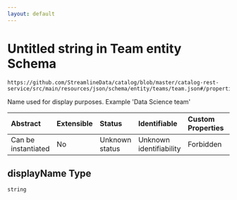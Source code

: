 ```yaml
---
layout: default
---
```


# Untitled string in Team entity Schema

```text
https://github.com/StreamlineData/catalog/blob/master/catalog-rest-service/src/main/resources/json/schema/entity/teams/team.json#/properties/displayName
```

Name used for display purposes. Example 'Data Science team'

| Abstract | Extensible | Status | Identifiable | Custom Properties | Additional Properties | Access Restrictions | Defined In |
| :--- | :--- | :--- | :--- | :--- | :--- | :--- | :--- |
| Can be instantiated | No | Unknown status | Unknown identifiability | Forbidden | Allowed | none | [team.json\*](team.md) |

## displayName Type

`string`

